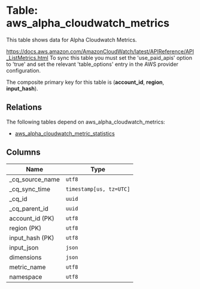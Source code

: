 # Table: aws_alpha_cloudwatch_metrics

This table shows data for Alpha Cloudwatch Metrics.

https://docs.aws.amazon.com/AmazonCloudWatch/latest/APIReference/API_ListMetrics.html
To sync this table you must set the 'use_paid_apis' option to 'true' and set the relevant 'table_options' entry in the AWS provider configuration.

The composite primary key for this table is (**account_id**, **region**, **input_hash**).

## Relations

The following tables depend on aws_alpha_cloudwatch_metrics:
  - [aws_alpha_cloudwatch_metric_statistics](aws_alpha_cloudwatch_metric_statistics)

## Columns

| Name          | Type          |
| ------------- | ------------- |
|_cq_source_name|`utf8`|
|_cq_sync_time|`timestamp[us, tz=UTC]`|
|_cq_id|`uuid`|
|_cq_parent_id|`uuid`|
|account_id (PK)|`utf8`|
|region (PK)|`utf8`|
|input_hash (PK)|`utf8`|
|input_json|`json`|
|dimensions|`json`|
|metric_name|`utf8`|
|namespace|`utf8`|